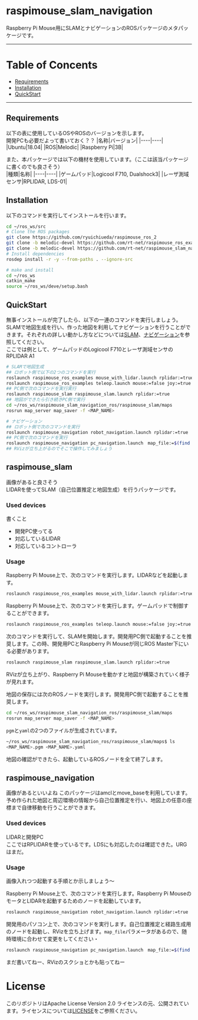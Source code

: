 # raspimouse_slam_navigation
Raspberry Pi Mouse用にSLAMとナビゲーションのROSパッケージのメタパッケージです。

---
# Table of Concents
 - [Requirements](#Requirements)
 - [Installation](#Installation)
 - [QuickStart](#QuickStart)
---

<a name="Requirements"></a>
## Requirements
以下の表に使用しているOSやROSのバージョンを示します。  
開発PCも必要だよって書いておく？？
|名称|バージョン|
|----|----|
|Ubuntu|18.04|
|ROS|Melodic|
|Raspberry Pi|3B|

また、本パッケージでは以下の機材を使用しています。（ここは該当パッケージに書くのでも良さそう）  
|種類|名称|
|----|----|
|ゲームパッド|Logicool F710, Dualshock3|
|レーザ測域センサ|RPLIDAR, LDS-01|

<a name="Installation"></a>
## Installation
以下のコマンドを実行してインストールを行います。
```sh
cd ~/ros_ws/src
# Clone the ROS packages
git clone https://github.com/ryuichiueda/raspimouse_ros_2
git clone -b melodic-devel https://github.com/rt-net/raspimouse_ros_examples
git clone -b melodic-devel https://github.com/rt-net/raspimouse_slam_navigation_ros
# Install dependencies
rosdep install -r -y --from-paths . --ignore-src

# make and install
cd ~/ros_ws
catkin_make
source ~/ros_ws/deve/setup.bash
```

<a name="QuickStart"></a>
## QuickStart
無事インストールが完了したら、以下の一連のコマンドを実行しましょう。SLAMで地図生成を行い、作った地図を利用してナビゲーションを行うことができます。それぞれの詳しい動かし方などについては[SLAM](#slam)、[ナビゲーション](#navigation)を参照してください。  
ここでは例として、ゲームパッドのLogicool F710とレーザ測域センサのRPLIDAR A1
```sh
# SLAMで地図生成
## ロボット側で以下の2つのコマンドを実行
roslaunch raspimouse_ros_examples mouse_with_lidar.launch rplidar:=true port:=/dev/ttyUSB0
roslaunch raspimouse_ros_examples teleop.launch mouse:=false joy:=true joyconfig:=f710
## PC側で次のコマンドを実行実行
roslaunch raspimouse_slam raspimouse_slam.launch rplidar:=true
## 地図ができたら引き続きPC側で実行
cd ~/ros_ws/raspimouse_slam_navigation_ros/raspimouse_slam/maps
rosrun map_server map_saver -f <MAP_NAME>

# ナビゲーション
## ロボット側で次のコマンドを実行
roslaunch raspimouse_navigation robot_navigation.launch rplidar:=true
## PC側で次のコマンドを実行
roslaunch raspimouse_navigation pc_navigation.launch　map_file:=$(find raspimouse_slam)/maps/<MAP_NAME>.yaml
## RVizが立ち上がるのでそこで操作してみましょう
```

## raspimouse_slam
画像があると良さそう  
LIDARを使ってSLAM（自己位置推定と地図生成）を行うパッケージです。

### Used devices
書くこと
 * 開発PC使ってる
 * 対応しているLIDAR
 * 対応しているコントローラ

### Usage
Raspberry Pi Mouse上で、次のコマンドを実行します。LIDARなどを起動します。
```sh
roslaunch raspimouse_ros_examples mouse_with_lidar.launch rplidar:=true port:=/dev/ttyUSB0
```

Raspberry Pi Mouse上で、次のコマンドを実行します。ゲームパッドで制御することができます。
```sh
roslaunch raspimouse_ros_examples teleop.launch mouse:=false joy:=true joyconfig:=f710
```

次のコマンドを実行して、SLAMを開始します。開発用PC側で起動することを推奨します。この時、開発用PCとRaspberry Pi Mouseが同じROS Master下にいる必要があります。
```sh
roslaunch raspimouse_slam raspimouse_slam.launch rplidar:=true
```

RVizが立ち上がり、Raspberry Pi Mouseを動かすと地図が構築されていく様子が見れます。

地図の保存には次のROSノードを実行します。開発用PC側で起動することを推奨します。
```sh
cd ~/ros_ws/raspimouse_slam_navigation_ros/raspimouse_slam/maps
rosrun map_server map_saver -f <MAP_NAME>
```

`pgm`と`yaml`の2つのファイルが生成されています。
```sh
~/ros_ws/raspimouse_slam_navigation_ros/raspimouse_slam/maps$ ls
<MAP_NAME>.pgm <MAP_NAME>.yaml
```

地図の確認ができたら、起動しているROSノードを全て終了します。

## raspimouse_navigation
画像があるといいよね
このパッケージはamclとmove_baseを利用しています。予め作られた地図と周辺環境の情報から自己位置推定を行い、地図上の任意の座標まで自律移動を行うことができます。

### Used devices
LIDARと開発PC  
ここではRPLIDARを使っているです。LDSにも対応したのは確認できた。URGはまだ。

### Usage
画像入れつつ起動する手順とか示しましょう〜  

Raspberry Pi Mouse上で、次のコマンドを実行します。Raspberry Pi MouseのモータとLIDARを起動するためのノードを起動しています。
```sh
roslaunch raspimouse_navigation robot_navigation.launch rplidar:=true
```

開発用のパソコン上で、次のコマンドを実行します。自己位置推定と経路生成用のノードを起動し、RVizを立ち上げます。`map_file`パラメータがあるので、随時環境に合わせて変更をしてください・
```sh
roslaunch raspimouse_navigation pc_navigation.launch　map_file:=$(find raspimouse_slam)/maps/<MAP_NAME>.yaml
```

まだ書いてねー、RVizのスクショとかも貼ってねー

# License
このリポジトリはApache License Version 2.0 ライセンスの元、公開されています。ライセンスについては[LICENSE](./LICENSE)をご参照ください。